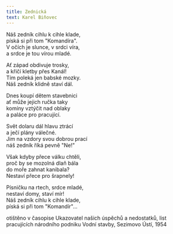 ```yaml
---
title: Zednická
text: Karel Biňovec
---
```


  
Náš zedník cihlu k cihle klade,   
píská si při tom "Komandíra".  
V očích je slunce, v srdci víra,  
a srdce je tou vírou mladé.

Ať západ obdivuje trosky,    
a křičí kletby přes Kanál!    
Tím poleká jen babské mozky.  
Náš zedník klidně staví dál.

Dnes koupí dětem stavebnici   
ať může jejich ručka taky   
komíny vztýčit nad oblaky   
a paláce pro pracující.

Svět dolaru dál hlavu ztrácí   
a ječí plány válečné.   
Jim na vzdory svou dobrou prací   
náš zedník říká pevně "Ne!"

Však kdyby přece válku chtěli,  
proč by se mozolná dlaň bála   
do moře zahnat kanibala?   
Nestaví přece pro šrapnely!

Písničku na rtech, srdce mladé,  
nestaví domy, staví mír!   
Náš zedník cihlu k cihle klade,  
píská si při tom "Komandír"...

otištěno v časopise Ukazovatel našich úspěchů a nedostatků, list pracujících národního podniku Vodní stavby, Sezimovo Ústí, 1954